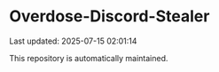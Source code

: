 # Overdose-Discord-Stealer

Last updated: 2025-07-15 02:01:14

This repository is automatically maintained.
